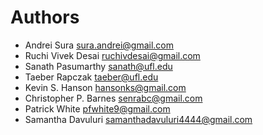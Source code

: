 # Authors

* Andrei Sura             <sura.andrei@gmail.com>
* Ruchi Vivek Desai       <ruchivdesai@gmail.com>
* Sanath Pasumarthy       <sanath@ufl.edu>
* Taeber Rapczak          <taeber@ufl.edu>
* Kevin S. Hanson         <hansonks@gmail.com>
* Christopher P. Barnes   <senrabc@gmail.com>
* Patrick White   	  <pfwhite9@gmail.com>
* Samantha Davuluri 	  <samanthadavuluri4444@gmail.com> 
